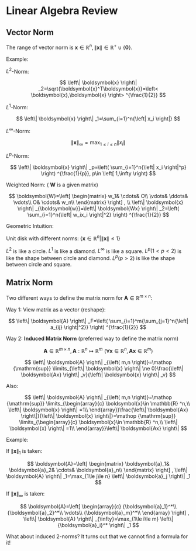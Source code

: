 # Linear Algebra Review

## Vector Norm

The range of vector norm is $\boldsymbol{x}\in \mathbb{R} ^n, \left\| \boldsymbol{x} \right\| \in \mathbb{R} ^+\cup \left\{ \mathbf{0} \right\}$.

Example:

$L^2$-Norm:

$$
\left\| \boldsymbol{x} \right\| _2=\sqrt{\boldsymbol{x}^T\boldsymbol{x}}=\left< \boldsymbol{x},\boldsymbol{x} \right> ^{\frac{1}{2}}
$$

$L^1$-Norm:

$$
\left\| \boldsymbol{x} \right\| _1=\sum_{i=1}^n{\left| x_i \right|}
$$

$L^\infty$-Norm:

$$
\left\| \boldsymbol{x} \right\| _{\infty}=\max_{1\le i\le n} \left\| x_i \right\| 
$$

$L^p$-Norm:

$$
\left\| \boldsymbol{x} \right\| _p=\left( \sum_{i=1}^n{\left| x_i \right|^p} \right) ^{\frac{1}{p}}, p\in \left[ 1,\infty \right) 
$$

Weighted Norm: ( $\boldsymbol{W}$ is a given matrix)

$$
\boldsymbol{W}=\left[ \begin{matrix}
	w_1&		\cdots&		O\\
	\vdots&		\ddots&		\vdots\\
	O&		\cdots&		w_n\\
\end{matrix} \right] ,
\\
\left\| \boldsymbol{x} \right\| _{\boldsymbol{w}}=\left\| \boldsymbol{Wx} \right\| _2=\left( \sum_{i=1}^n{\left| w_ix_i \right|^2} \right) ^{\frac{1}{2}}
$$

Geometric Intuition:

Unit disk with different norms: $\left\{ \boldsymbol{x}\in \mathbb{R} ^n|\left\| \boldsymbol{x} \right\| \le 1 \right\}$

$L^2$ is like a circle. $L^1$ is like a diamond. $L^\infty$ is like a square. $L^p (1<p<2)$ is like the shape between circle and diamond. $L^p (p>2)$ is like the shape between circle and square.

## Matrix Norm

Two different ways to define the matrix norm for $\boldsymbol{A}\in \mathbb{R} ^{m\times n}$:

Way 1: View matrix as a vector (reshape):

$$
\left\| \boldsymbol{A} \right\| _F=\left( \sum_{i=1}^m{\sum_{j=1}^n{\left| a_{ij} \right|^2}} \right) ^{\frac{1}{2}}
$$

Way 2: **Induced Matrix Norm** (preferred way to define the matrix norm)

$$
\boldsymbol{A}\in \mathbb{R} ^{m\times n}, \boldsymbol{A}:\mathbb{R} ^n\longmapsto \mathbb{R} ^m\,\,\left( \forall \boldsymbol{x}\in \mathbb{R} ^n, \boldsymbol{Ax}\in \mathbb{R} ^m \right) 
$$

$$
\left\| \boldsymbol{A} \right\| _{\left( m,n \right)}=\mathop {\mathrm{sup}} \limits_{\left\| \boldsymbol{x} \right\| \ne 0}\frac{\left\| \boldsymbol{Ax} \right\| _v}{\left\| \boldsymbol{x} \right\| _v}
$$

Also:

$$
\left\| \boldsymbol{A} \right\| _{\left( m,n \right)}=\mathop {\mathrm{sup}} \limits_{\begin{array}{c}
	\boldsymbol{x}\in \mathbb{R} ^n,\\
	\left\| \boldsymbol{x} \right\| =1\\
\end{array}}\frac{\left\| \boldsymbol{Ax} \right\|}{\left\| \boldsymbol{x} \right\|}=\mathop {\mathrm{sup}} \limits_{\begin{array}{c}
	\boldsymbol{x}\in \mathbb{R} ^n,\\
	\left\| \boldsymbol{x} \right\| =1\\
\end{array}}\left\| \boldsymbol{Ax} \right\| 
$$

Example: 

If $\left\| \boldsymbol{x} \right\| _1$ is taken:

$$
\boldsymbol{A}=\left[ \begin{matrix}
	\boldsymbol{a}_1&		\boldsymbol{a}_2&		\cdots&		\boldsymbol{a}_n\\
\end{matrix} \right] , \left\| \boldsymbol{A} \right\| _1=\max_{1\le j\le n} \left\| \boldsymbol{a}_j \right\| _1
$$

If $\left\| \boldsymbol{x} \right\| _{\infty}$ is taken:

$$
\boldsymbol{A}=\left[ \begin{array}{c}
	{\boldsymbol{a}_1}^*\\
	{\boldsymbol{a}_2}^*\\
	\vdots\\
	{\boldsymbol{a}_m}^*\\
\end{array} \right] , \left\| \boldsymbol{A} \right\| _{\infty}=\max_{1\le i\le m} \left\| {\boldsymbol{a}_i}^* \right\| _1
$$

What about induced 2-norms? It turns out that we cannot find a formula for it!

